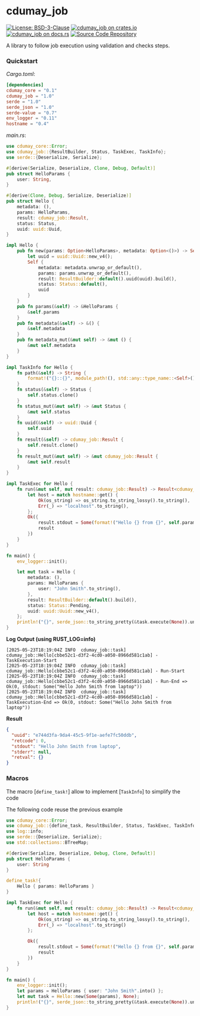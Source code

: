 # cdumay_job

[![License: BSD-3-Clause](https://img.shields.io/badge/license-BSD--3--Clause-blue)](./LICENSE)
[![cdumay_job on crates.io](https://img.shields.io/crates/v/cdumay_job)](https://crates.io/crates/cdumay_job)
[![cdumay_job on docs.rs](https://docs.rs/cdumay_job/badge.svg)](https://docs.rs/cdumay_job)
[![Source Code Repository](https://img.shields.io/badge/Code-On%20GitHub-blue?logo=GitHub)](https://github.com/cdumay/cdumay_job)

A library to follow job execution using validation and checks steps.

### Quickstart

_Cargo.toml_:
```toml
[dependencies]
cdumay_core = "0.1"
cdumay_job = "1.0"
serde = "1.0"
serde_json = "1.0"
serde-value = "0.7"
env_logger = "0.11"
hostname = "0.4"
```

_main.rs_:
```rust
use cdumay_core::Error;
use cdumay_job::{ResultBuilder, Status, TaskExec, TaskInfo};
use serde::{Deserialize, Serialize};

#[derive(Serialize, Deserialize, Clone, Debug, Default)]
pub struct HelloParams {
    user: String,
}

#[derive(Clone, Debug, Serialize, Deserialize)]
pub struct Hello {
    metadata: (),
    params: HelloParams,
    result: cdumay_job::Result,
    status: Status,
    uuid: uuid::Uuid,
}

impl Hello {
    pub fn new(params: Option<HelloParams>, metadata: Option<()>) -> Self {
        let uuid = uuid::Uuid::new_v4();
        Self {
            metadata: metadata.unwrap_or_default(),
            params: params.unwrap_or_default(),
            result: ResultBuilder::default().uuid(uuid).build(),
            status: Status::default(),
            uuid
        }
    }
    pub fn params(&self) -> &HelloParams {
        &self.params
    }
    pub fn metadata(&self) -> &() {
        &self.metadata
    }
    pub fn metadata_mut(&mut self) -> &mut () {
        &mut self.metadata
    }
}

impl TaskInfo for Hello {
    fn path(&self) -> String {
        format!("{}::{}", module_path!(), std::any::type_name::<Self>())
    }
    fn status(&self) -> Status {
        self.status.clone()
    }
    fn status_mut(&mut self) -> &mut Status {
        &mut self.status
    }
    fn uuid(&self) -> uuid::Uuid {
        self.uuid
    }
    fn result(&self) -> cdumay_job::Result {
        self.result.clone()
    }
    fn result_mut(&mut self) -> &mut cdumay_job::Result {
        &mut self.result
    }
}

impl TaskExec for Hello {
    fn run(&mut self, mut result: cdumay_job::Result) -> Result<cdumay_job::Result, Error> {
        let host = match hostname::get() {
            Ok(os_string) => os_string.to_string_lossy().to_string(),
            Err(_) => "localhost".to_string(),
        };
        Ok({
            result.stdout = Some(format!("Hello {} from {}", self.params().user, host));
            result
        })
    }
}

fn main() {
    env_logger::init();

    let mut task = Hello {
        metadata: (),
        params: HelloParams {
            user: "John Smith".to_string(),
        },
        result: ResultBuilder::default().build(),
        status: Status::Pending,
        uuid: uuid::Uuid::new_v4(),
    };
    println!("{}", serde_json::to_string_pretty(&task.execute(None)).unwrap());
}
```
**Log Output (using RUST_LOG=info)**
```
[2025-05-23T18:19:04Z INFO  cdumay_job::task] cdumay_job::Hello[cbbe52c1-d3f2-4cd0-a050-8966d581c1ab] - TaskExecution-Start
[2025-05-23T18:19:04Z INFO  cdumay_job::task] cdumay_job::Hello[cbbe52c1-d3f2-4cd0-a050-8966d581c1ab] - Run-Start
[2025-05-23T18:19:04Z INFO  cdumay_job::task] cdumay_job::Hello[cbbe52c1-d3f2-4cd0-a050-8966d581c1ab] - Run-End => Ok(0, stdout: Some("Hello John Smith from laptop"))
[2025-05-23T18:19:04Z INFO  cdumay_job::task] cdumay_job::Hello[cbbe52c1-d3f2-4cd0-a050-8966d581c1ab] - TaskExecution-End => Ok(0, stdout: Some("Hello John Smith from laptop"))
```
**Result**
```json
{
  "uuid": "e744d3fa-9da4-45c5-9f1e-aefe7fc50ddb",
  "retcode": 0,
  "stdout": "Hello John Smith from laptop",
  "stderr": null,
  "retval": {}
}
```

### Macros

The macro [`define_task!`] allow to implement [`TaskInfo`] to simplify the code

The following code reuse the previous example

```rust
use cdumay_core::Error;
use cdumay_job::{define_task, ResultBuilder, Status, TaskExec, TaskInfo};
use log::info;
use serde::{Deserialize, Serialize};
use std::collections::BTreeMap;

#[derive(Serialize, Deserialize, Debug, Clone, Default)]
pub struct HelloParams {
    user: String
}

define_task!{
    Hello { params: HelloParams }
}

impl TaskExec for Hello {
    fn run(&mut self, mut result: cdumay_job::Result) -> Result<cdumay_job::Result, Error> {
        let host = match hostname::get() {
            Ok(os_string) => os_string.to_string_lossy().to_string(),
            Err(_) => "localhost".to_string()
        };

        Ok({
            result.stdout = Some(format!("Hello {} from {}", self.params().user, host));
            result
        })
    }
}

fn main() {
    env_logger::init();
    let params = HelloParams { user: "John Smith".into() };
    let mut task = Hello::new(Some(params), None);
    println!("{}", serde_json::to_string_pretty(&task.execute(None)).unwrap());
}
```

